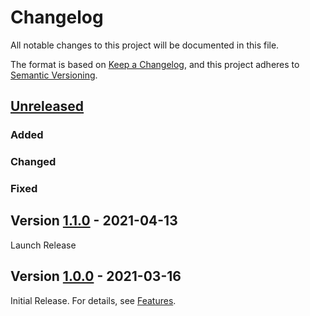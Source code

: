 # Changelog

All notable changes to this project will be documented in this file.

The format is based on [Keep a Changelog](https://keepachangelog.com/en/1.0.0/),
and this project adheres to [Semantic Versioning](https://semver.org/spec/v2.0.0.html).

## [Unreleased]

### Added 

### Changed

### Fixed


## Version [1.1.0] - 2021-04-13

Launch Release

## Version [1.0.0] - 2021-03-16

Initial Release. For details, see [Features](https://marcbernardtools.com/docs/marc-bernard-tools/features).


[Unreleased]: https://github.com/Marc-Bernard-Tools/MBT-Base/compare/v1.1.0...HEAD
[1.1.0]: https://github.com/Marc-Bernard-Tools/MBT-Base/compare/v1.0.0...v1.1.0
[1.0.0]: https://github.com/Marc-Bernard-Tools/MBT-Base/releases/tag/v1.0.0

